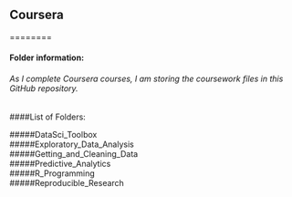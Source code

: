 ## Coursera  

========  

#### Folder information:  

###### As I complete Coursera courses, I am storing the coursework files in this GitHub repository.  

####List of Folders:  

#####DataSci_Toolbox  
#####Exploratory_Data_Analysis  
#####Getting_and_Cleaning_Data  
#####Predictive_Analytics  
#####R_Programming  
#####Reproducible_Research  